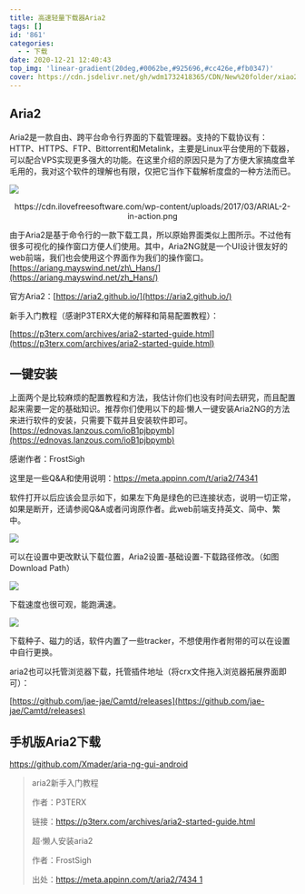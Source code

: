 ```yaml
---
title: 高速轻量下载器Aria2
tags: []
id: '861'
categories:
  - - 下载
date: 2020-12-21 12:40:43
top_img: 'linear-gradient(20deg,#0062be,#925696,#cc426e,#fb0347)'
cover: https://cdn.jsdelivr.net/gh/wdm1732418365/CDN/New%20folder/xiao2018-08-26_15-31-27.webp
---
```


## Aria2

Aria2是一款自由、跨平台命令行界面的下载管理器。支持的下载协议有：HTTP、HTTPS、FTP、Bittorrent和Metalink，主要是Linux平台使用的下载器，可以配合VPS实现更多强大的功能。在这里介绍的原因只是为了方便大家搞度盘羊毛用的，我对这个软件的理解也有限，仅把它当作下载解析度盘的一种方法而已。

![](https://cdn.max-c.com/heybox/dailynews/img/8709111deafccd5c523d73bd47abdec5.png)

<center>https://cdn.ilovefreesoftware.com/wp-content/uploads/2017/03/ARIAL-2-in-action.png</center>

由于Aria2是基于命令行的一款下载工具，所以原始界面类似上图所示。不过他有很多可视化的操作窗口方便人们使用。其中，Aria2NG就是一个UI设计很友好的web前端，我们也会使用这个界面作为我们的操作窗口。[https://ariang.mayswind.net/zh\_Hans/](https://ariang.mayswind.net/zh_Hans/)

官方Aria2：[https://aria2.github.io/](https://aria2.github.io/)

新手入门教程（感谢P3TERX大佬的解释和简易配置教程）：

[https://p3terx.com/archives/aria2-started-guide.html](https://p3terx.com/archives/aria2-started-guide.html)

## 一键安装

上面两个是比较麻烦的配置教程和方法，我估计你们也没有时间去研究，而且配置起来需要一定的基础知识。推荐你们使用以下的超·懒人一键安装Aria2NG的方法来进行软件的安装，只需要下载并且安装软件即可。[https://ednovas.lanzous.com/ioB1pjbpymb](https://ednovas.lanzous.com/ioB1pjbpymb)

感谢作者：FrostSigh

这里是一些Q&A和使用说明：https://meta.appinn.com/t/aria2/74341

软件打开以后应该会显示如下，如果左下角是绿色的已连接状态，说明一切正常，如果是断开，还请参阅Q&A或者问询原作者。此web前端支持英文、简中、繁中。

![](https://cdn.max-c.com/heybox/dailynews/img/96716b8aaadf15f5a5ed147841a0dc7d.png)

可以在设置中更改默认下载位置，Aria2设置-基础设置-下载路径修改。（如图Download Path）

![](https://cdn.max-c.com/heybox/dailynews/img/2808aae5461c52123966b61232d02870.png)

下载速度也很可观，能跑满速。

![](https://cdn.max-c.com/heybox/dailynews/img/b75c278ec6599e1051a9a58a76a6f5f7.png)

下载种子、磁力的话，软件内置了一些tracker，不想使用作者附带的可以在设置中自行更换。

aria2也可以托管浏览器下载，托管插件地址（将crx文件拖入浏览器拓展界面即可）：

[https://github.com/jae-jae/Camtd/releases](https://github.com/jae-jae/Camtd/releases)

## 手机版Aria2下载

https://github.com/Xmader/aria-ng-gui-android

> aria2新手入门教程
> 
> 作者：P3TERX
> 
> 链接：https://p3terx.com/archives/aria2-started-guide.html
> 
> 超·懒人安装aria2
> 
> 作者：FrostSigh
> 
> 出处：https://meta.appinn.com/t/aria2/7434 1